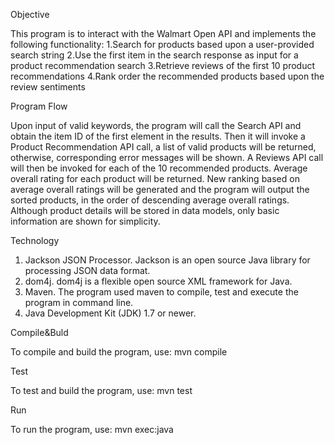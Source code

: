 
Objective

This program is to interact with the Walmart Open API and implements the following functionality: 
1.Search for products based upon a user-provided search string
2.Use the first item in the search response as input for a product recommendation search
3.Retrieve reviews of the first 10 product recommendations
4.Rank order the recommended products based upon the review sentiments

Program Flow

Upon input of valid keywords, the program will call the Search API and obtain the item ID of the first element in the results. Then it will invoke a Product Recommendation API call, a list of valid products will be returned, otherwise, corresponding error messages will be shown. A Reviews API call will then be invoked for each of the 10 recommended products. Average overall rating for each product will be returned. New ranking based on average overall ratings will be generated and the program will output the sorted products, in the order of descending average overall ratings. Although product details will be stored in data models, only basic information are shown for simplicity.

Technology

1. Jackson JSON Processor. Jackson is an open source Java library for processing JSON data format.
2. dom4j. dom4j is a flexible open source XML framework for Java.
3. Maven. The program used maven to compile, test and execute the program in command line.
4. Java Development Kit (JDK) 1.7 or newer.

Compile&Buld

To compile and build the program, use:
mvn compile

Test

To test and build the program, use:
mvn test

Run

To run the program, use:
mvn exec:java
